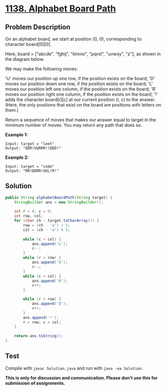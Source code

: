 # [1138. Alphabet Board Path][title]

## Problem Description

On an alphabet board, we start at position (0, 0), corresponding to character board[0][0].

Here, board = ["abcde", "fghij", "klmno", "pqrst", "uvwxy", "z"], as shown in the diagram below.

We may make the following moves:

'U' moves our position up one row, if the position exists on the board;
'D' moves our position down one row, if the position exists on the board;
'L' moves our position left one column, if the position exists on the board;
'R' moves our position right one column, if the position exists on the board;
'!' adds the character board[r][c] at our current position (r, c) to the answer.
(Here, the only positions that exist on the board are positions with letters on them.)

Return a sequence of moves that makes our answer equal to target in the minimum number of moves.  You may return any path that does so.

**Example 1:**

```
Input: target = "leet"
Output: "DDR!UURRR!!DDD!"
```

**Example 2:**

```
Input: target = "code"
Output: "RR!DDRR!UUL!R!"
```

## Solution

```java
public String alphabetBoardPath(String target) {
    StringBuilder ans = new StringBuilder();
    
    int r = 0, c = 0;
    int row, col;
    for (char ch : target.toCharArray()) {
        row = (ch - 'a') / 5;
        col = (ch - 'a') % 5;
        
        while (c > col) {
            ans.append('L');
            c--;
        }
        while (r > row) {
            ans.append('U');
            r--;
        }
        while (c < col) {
            ans.append('R');
            c++;
        }

        while (r < row) {
            ans.append('D');
            r++;
        }
        ans.append('!');
        r = row; c = col;
    }
    
    return ans.toString();
}
```

## Test

Compile with `javac Solution.java` and run with `java -ea Solution`.

**This is only for discussion and communication. Please don't use this for submission of assignments.**

[title]: https://leetcode.com/problems/alphabet-board-path/